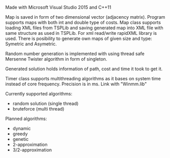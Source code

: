 Made with Microsoft Visual Studio 2015 and C++11

Map is saved in form of two dimensional vector (adjacency matrix).
Program supports maps with both int and double type of costs. 
Map class supports loading XML files from TSPLib and saving generated map into XML file with same structure as used in TSPLib. 
For xml read/write rapidXML library is used. 
There is posibility to generate own maps of given size and type: Symetric and Asymetric.

Random number generation is implemented with using thread safe Mersenne Twister algorithm in form of singleton.

Generated solution holds information of path, cost and time it took to get it.

Timer class supports multithreading algorithms as it bases on system time instead of core frequency. Precision is in ms. 
Link with "Winmm.lib"

Currently supported algorithms:
- random solution (single thread)
- bruteforce (multi thread)


Planned algorithms:
- dynamic
- greedy
- genetic
- 2-approximation
- 3/2-approximation
